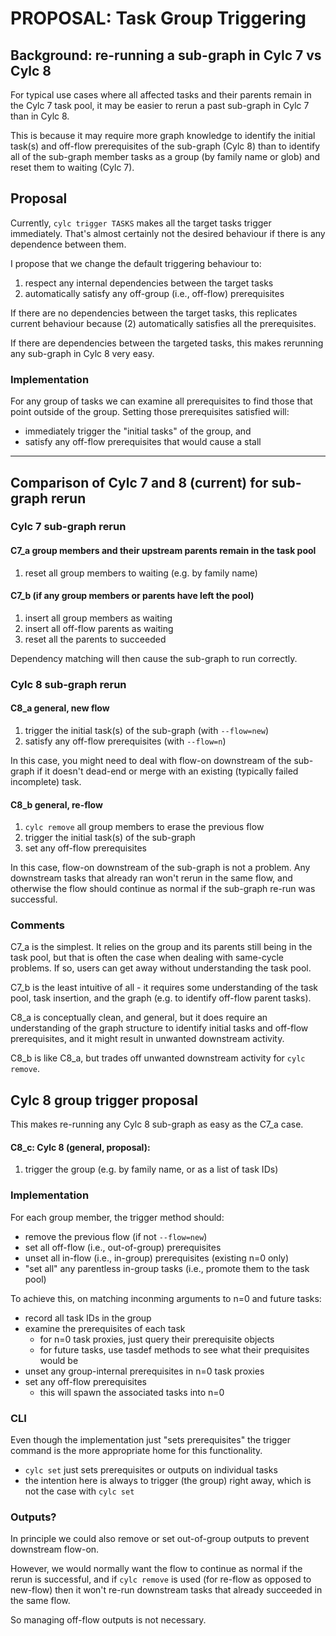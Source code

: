# PROPOSAL: Task Group Triggering

## Background: re-running a sub-graph in Cylc 7 vs Cylc 8

For typical use cases where all affected tasks and their parents remain in the
Cylc 7 task pool, it may be easier to rerun a past sub-graph in Cylc 7 than in
Cylc 8.

This is because it may require more graph knowledge to identify the
initial task(s) and off-flow prerequisites of the sub-graph (Cylc 8) than to
identify all of the sub-graph member tasks as a group (by family name or glob) 
and reset them to waiting (Cylc 7).

## Proposal

Currently, `cylc trigger TASKS` makes all the target tasks trigger immediately.
That's almost certainly not the desired behaviour if there is any dependence
between them.

I propose that we change the
default triggering behaviour to:
 1. respect any internal dependencies between the target tasks
 2. automatically satisfy any off-group (i.e., off-flow) prerequisites 

If there are no dependencies between the target tasks, this replicates
current behaviour because (2) automatically satisfies all the prerequisites.

If there are dependencies between the targeted tasks, this makes rerunning
any sub-graph in Cylc 8 very easy.

### Implementation

For any group of tasks we can examine all prerequisites to find those that point
outside of the group. Setting those prerequisites satisfied will:
- immediately trigger the "initial tasks" of the group, and
- satisfy any off-flow prerequisites that would cause a stall 

-----

## Comparison of Cylc 7 and 8 (current) for sub-graph rerun

### Cylc 7 sub-graph rerun

#### C7_a group members and their upstream parents remain in the task pool

1. reset all group members to waiting (e.g. by family name)

#### C7_b (if any group members or parents have left the pool)

1. insert all group members as waiting
2. insert all off-flow parents as waiting
3. reset all the parents to succeeded

Dependency matching will then cause the sub-graph to run correctly. 

### Cylc 8 sub-graph rerun

#### C8_a general, new flow

1. trigger the initial task(s) of the sub-graph (with `--flow=new`)
2. satisfy any off-flow prerequisites (with `--flow=n`)

In this case, you might need to deal with flow-on downstream of the sub-graph if it
doesn't dead-end or merge with an existing (typically failed incomplete) task.

#### C8_b general, re-flow

1. `cylc remove` all group members to erase the previous flow
2. trigger the initial task(s) of the sub-graph
3. set any off-flow prerequisites

In this case, flow-on downstream of the sub-graph is not a problem. Any
downstream tasks that already ran won't rerun in the same flow, and otherwise
the flow should continue as normal if the sub-graph re-run was successful.

### Comments

C7_a is the simplest. It relies on the group and its parents still being in the task
pool, but that is often the case when dealing with same-cycle problems. If so,
users can get away without understanding the task pool. 

C7_b is the least intuitive of all - it requires some understanding of the task pool,
task insertion, and the graph (e.g. to identify off-flow parent tasks).

C8_a is conceptually clean, and general, but it does require an understanding of the
graph structure to identify initial tasks and off-flow prerequisites, and it might
result in unwanted downstream activity.

C8_b is like C8_a, but trades off unwanted downstream activity for `cylc remove`.

## Cylc 8 group trigger proposal

This makes re-running any Cylc 8 sub-graph as easy as the C7_a case.

#### C8_c: Cylc 8 (general, proposal):
1. trigger the group (e.g. by family name, or as a list of task IDs)

### Implementation

For each group member, the trigger method should:
   - remove the previous flow (if not `--flow=new`)
   - set all off-flow (i.e., out-of-group) prerequisites
   - unset all in-flow (i.e., in-group) prerequisites (existing n=0 only)
   - "set all" any parentless in-group tasks (i.e., promote them to the task pool)

To achieve this, on matching inconming arguments to n=0 and future tasks:
   - record all task IDs in the group
   - examine the prerequisites of each task
     - for n=0 task proxies, just query their prerequisite objects
     - for future tasks, use tasdef methods to see what their prequisites would be
   - unset any group-internal prerequisites in n=0 task proxies
   - set any off-flow prerequisites
     - this will spawn the associated tasks into n=0

### CLI

Even though the implementation just "sets prerequisites" the trigger
command is the more appropriate home for this functionality.
- `cylc set` just sets prerequisites or outputs on individual tasks
- the intention here is always to trigger (the group) right away,
  which is not the case with `cylc set`

### Outputs?

In principle we could also remove or set out-of-group outputs to prevent
downstream flow-on.

However, we would normally want the flow to continue as normal if the rerun is
successful, and if `cylc remove` is used (for re-flow as opposed to new-flow) 
then it won't re-run downstream tasks that already succeeded in the same flow. 

So managing off-flow outputs is not necessary.
